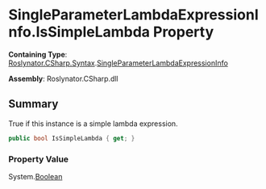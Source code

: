 # SingleParameterLambdaExpressionInfo\.IsSimpleLambda Property

**Containing Type**: [Roslynator.CSharp.Syntax](../../README.md)\.[SingleParameterLambdaExpressionInfo](../README.md)

**Assembly**: Roslynator\.CSharp\.dll

## Summary

True if this instance is a simple lambda expression\.

```csharp
public bool IsSimpleLambda { get; }
```

### Property Value

System\.[Boolean](https://docs.microsoft.com/en-us/dotnet/api/system.boolean)

